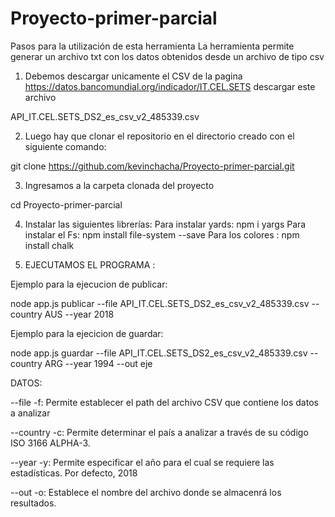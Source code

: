 # Proyecto-primer-parcial
Pasos para la utilización de esta herramienta
La herramienta permite generar un archivo txt con los datos obtenidos desde un archivo de tipo csv

1. Debemos descargar unicamente el CSV de la pagina https://datos.bancomundial.org/indicador/IT.CEL.SETS 
descargar este archivo

API_IT.CEL.SETS_DS2_es_csv_v2_485339.csv

2. Luego hay que clonar el repositorio en el directorio creado con el siguiente comando:

git clone https://github.com/kevinchacha/Proyecto-primer-parcial.git

3. Ingresamos a la carpeta clonada del proyecto 

cd Proyecto-primer-parcial

4. Instalar las siguientes librerías:
Para instalar yards:
npm i yargs
Para instalar el Fs:
npm install file-system --save
Para los colores :
npm install chalk

5. EJECUTAMOS EL PROGRAMA :

Ejemplo para la ejecucion de publicar: 

node app.js publicar  --file API_IT.CEL.SETS_DS2_es_csv_v2_485339.csv --country AUS --year 2018

Ejemplo para la ejecicion de guardar:

node app.js guardar --file API_IT.CEL.SETS_DS2_es_csv_v2_485339.csv --country ARG  --year 1994  --out eje

DATOS:

--file -f: Permite establecer el path del archivo CSV que
contiene los datos a analizar

--country -c: Permite determinar el país a analizar a través
de su código ISO 3166 ALPHA-3.

--year -y: Permite especificar el año para el cual se
requiere las estadísticas. Por defecto, 2018


--out -o: Establece el nombre del archivo donde se almacenrá
los resultados.



